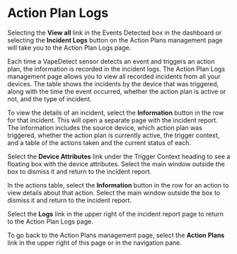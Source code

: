 # Action Plan Logs

Selecting the **View all** link in the Events Detected box in the dashboard or selecting the **Incident Logs** button on the Action Plans management page will take you to the Action Plan Logs page.

Each time a VapeDetect sensor detects an event and triggers an action plan, the information is recorded in the incident logs. The Action Plan Logs management page allows you to view all recorded incidents from all your devices. The table shows the incidents by the device that was triggered, along with the time the event occurred, whether the action plan is active or not, and the type of incident. 

To view the details of an incident, select the **Information** button in the row for that incident. This will open a separate page with the incident report. The information includes the source device, which action plan was triggered, whether the action plan is currently active, the trigger context, and a table of the actions taken and the current status of each.

Select the **Device Attributes** link under the Trigger Context heading to see a floating box with the device attributes. Select the main window outside the box to dismiss it and return to the incident report. 

In the actions table, select the **Information** button in the row for an action to view details about that action. Select the main window outside the box to dismiss it and return to the incident report.

Select the **Logs** link in the upper right of the incident report page to return to the Action Plan Logs page. 

To go back to the Action Plans management page, select the **Action Plans** link in the upper right of this page or in the navigation pane.
